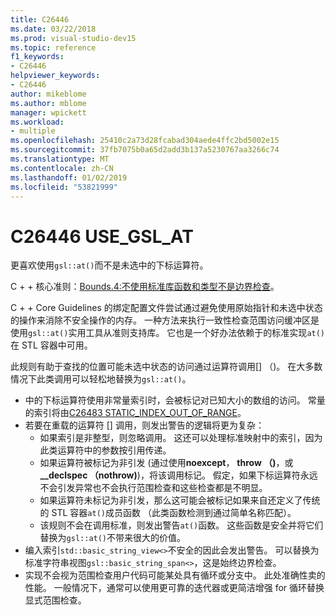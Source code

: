 ```yaml
---
title: C26446
ms.date: 03/22/2018
ms.prod: visual-studio-dev15
ms.topic: reference
f1_keywords:
- C26446
helpviewer_keywords:
- C26446
author: mikeblome
ms.author: mblome
manager: wpickett
ms.workload:
- multiple
ms.openlocfilehash: 25410c2a73d28fcabad304aede4ffc2bd5002e15
ms.sourcegitcommit: 37fb7075b0a65d2add3b137a5230767aa3266c74
ms.translationtype: MT
ms.contentlocale: zh-CN
ms.lasthandoff: 01/02/2019
ms.locfileid: "53821999"
---
```

# <a name="c26446-usegslat"></a>C26446 USE_GSL_AT

更喜欢使用`gsl::at()`而不是未选中的下标运算符。

C + + 核心准则：[Bounds.4:不使用标准库函数和类型不是边界检查](https://github.com/isocpp/CppCoreGuidelines/blob/master/CppCoreGuidelines.md#probounds-bounds-safety-profile)。

C + + Core Guidelines 的绑定配置文件尝试通过避免使用原始指针和未选中状态的操作来消除不安全操作的内存。 一种方法来执行一致性检查范围访问缓冲区是使用`gsl::at()`实用工具从准则支持库。 它也是一个好办法依赖于的标准实现`at()`在 STL 容器中可用。

此规则有助于查找的位置可能未选中状态的访问通过运算符调用\[] （)。 在大多数情况下此类调用可以轻松地替换为`gsl::at()`。


- 中的下标运算符使用非常量索引时，会被标记对已知大小的数组的访问。 常量的索引将由[C26483 STATIC_INDEX_OUT_OF_RANGE](c26483.md)。
- 若要在重载的运算符 [] 调用，则发出警告的逻辑将更为复杂：
  - 如果索引是非整型，则忽略调用。 这还可以处理标准映射中的索引，因为此类运算符中的参数按引用传递。
  - 如果运算符被标记为非引发 (通过使用**noexcept**， **throw （)**，或 **__declspec （nothrow)**)，将该调用标记。 假定，如果下标运算符永远不会引发异常也不会执行范围检查和这些检查都是不明显。
  - 如果运算符未标记为非引发，那么这可能会被标记如果来自还定义了传统的 STL 容器`at()`成员函数 （此类函数检测到通过简单名称匹配）。
  - 该规则不会在调用标准，则发出警告`at()`函数。 这些函数是安全并将它们替换为`gsl::at()`不带来很大的价值。
- 编入索引`std::basic_string_view<>`不安全的因此会发出警告。 可以替换为标准字符串视图`gsl::basic_string_span<>`，这是始终边界检查。
- 实现不会视为范围检查用户代码可能某处具有循环或分支中。 此处准确性卖的性能。 一般情况下，通常可以使用更可靠的迭代器或更简洁增强 for 循环替换显式范围检查。
